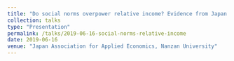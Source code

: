 ```yaml
---
title: "Do social norms overpower relative income? Evidence from Japan and the U.S."
collection: talks
type: "Presentation"
permalink: /talks/2019-06-16-social-norms-relative-income
date: 2019-06-16
venue: "Japan Association for Applied Economics, Nanzan University"
---
```


<!--
#[More information here](http://exampleurl.com)

#This is a description of your tutorial, note the different field in type. This is a markdown files that can be all markdown-ified like any other post. Yay markdown!
-->
